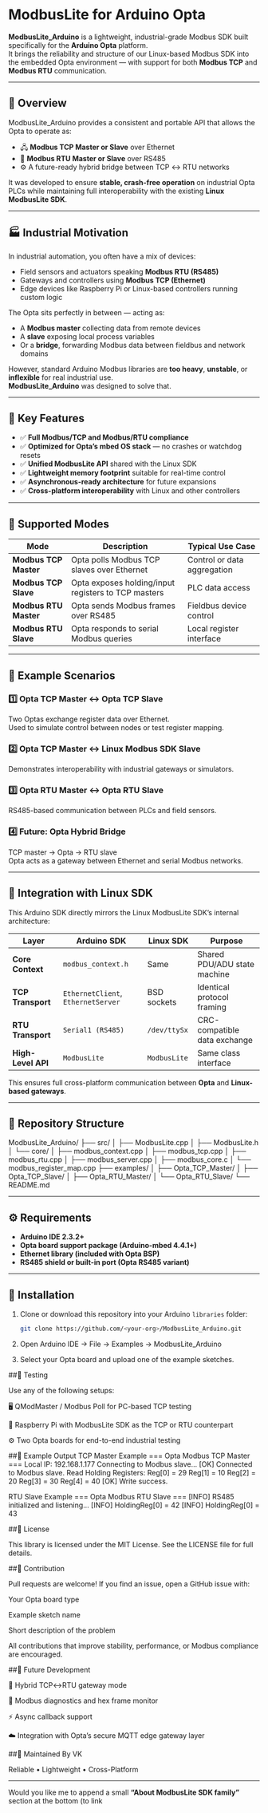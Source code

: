 # ModbusLite for Arduino Opta

**ModbusLite_Arduino** is a lightweight, industrial-grade Modbus SDK built specifically for the **Arduino Opta** platform.  
It brings the reliability and structure of our Linux-based Modbus SDK into the embedded Opta environment — with support for both **Modbus TCP** and **Modbus RTU** communication.

---

## 🧠 Overview

ModbusLite_Arduino provides a consistent and portable API that allows the Opta to operate as:

- 🖧 **Modbus TCP Master or Slave** over Ethernet  
- 🔌 **Modbus RTU Master or Slave** over RS485  
- ⚙️ A future-ready hybrid bridge between TCP ↔ RTU networks  

It was developed to ensure **stable, crash-free operation** on industrial Opta PLCs while maintaining full interoperability with the existing **Linux ModbusLite SDK**.

---

## 🏭 Industrial Motivation

In industrial automation, you often have a mix of devices:
- Field sensors and actuators speaking **Modbus RTU (RS485)**  
- Gateways and controllers using **Modbus TCP (Ethernet)**  
- Edge devices like Raspberry Pi or Linux-based controllers running custom logic

The Opta sits perfectly in between — acting as:
- A **Modbus master** collecting data from remote devices  
- A **slave** exposing local process variables  
- Or a **bridge**, forwarding Modbus data between fieldbus and network domains  

However, standard Arduino Modbus libraries are **too heavy**, **unstable**, or **inflexible** for real industrial use.  
**ModbusLite_Arduino** was designed to solve that.

---

## 🚀 Key Features

- ✅ **Full Modbus/TCP and Modbus/RTU compliance**
- ✅ **Optimized for Opta’s mbed OS stack** — no crashes or watchdog resets  
- ✅ **Unified ModbusLite API** shared with the Linux SDK  
- ✅ **Lightweight memory footprint** suitable for real-time control  
- ✅ **Asynchronous-ready architecture** for future expansions  
- ✅ **Cross-platform interoperability** with Linux and other controllers  

---

## 🔧 Supported Modes

| Mode | Description | Typical Use Case |
|------|--------------|------------------|
| **Modbus TCP Master** | Opta polls Modbus TCP slaves over Ethernet | Control or data aggregation |
| **Modbus TCP Slave** | Opta exposes holding/input registers to TCP masters | PLC data access |
| **Modbus RTU Master** | Opta sends Modbus frames over RS485 | Fieldbus device control |
| **Modbus RTU Slave** | Opta responds to serial Modbus queries | Local register interface |

---

## 🔩 Example Scenarios

### 1️⃣ Opta TCP Master ↔ Opta TCP Slave  
Two Optas exchange register data over Ethernet.  
Used to simulate control between nodes or test register mapping.

### 2️⃣ Opta TCP Master ↔ Linux Modbus SDK Slave  
Demonstrates interoperability with industrial gateways or simulators.

### 3️⃣ Opta RTU Master ↔ Opta RTU Slave  
RS485-based communication between PLCs and field sensors.

### 4️⃣ Future: Opta Hybrid Bridge  
TCP master → Opta → RTU slave  
Opta acts as a gateway between Ethernet and serial Modbus networks.

---

## 🧩 Integration with Linux SDK

This Arduino SDK directly mirrors the Linux ModbusLite SDK’s internal architecture:

| Layer | Arduino SDK | Linux SDK | Purpose |
|-------|--------------|------------|----------|
| **Core Context** | `modbus_context.h` | Same | Shared PDU/ADU state machine |
| **TCP Transport** | `EthernetClient`, `EthernetServer` | BSD sockets | Identical protocol framing |
| **RTU Transport** | `Serial1 (RS485)` | `/dev/ttySx` | CRC-compatible data exchange |
| **High-Level API** | `ModbusLite` | `ModbusLite` | Same class interface |

This ensures full cross-platform communication between **Opta** and **Linux-based gateways**.

---

## 🧱 Repository Structure

ModbusLite_Arduino/
├── src/
│ ├── ModbusLite.cpp
│ ├── ModbusLite.h
│ └── core/
│ ├── modbus_context.cpp
│ ├── modbus_tcp.cpp
│ ├── modbus_rtu.cpp
│ ├── modbus_server.cpp
│ ├── modbus_core.c
│ └── modbus_register_map.cpp
├── examples/
│ ├── Opta_TCP_Master/
│ ├── Opta_TCP_Slave/
│ ├── Opta_RTU_Master/
│ └── Opta_RTU_Slave/
└── README.md


---

## ⚙️ Requirements

- **Arduino IDE 2.3.2+**
- **Opta board support package (Arduino-mbed 4.4.1+)**
- **Ethernet library (included with Opta BSP)**  
- **RS485 shield or built-in port (Opta RS485 variant)**

---

## 🧰 Installation

1. Clone or download this repository into your Arduino `libraries` folder:
   ```bash
   git clone https://github.com/<your-org>/ModbusLite_Arduino.git
2. Open Arduino IDE → File → Examples → ModbusLite_Arduino

3. Select your Opta board and upload one of the example sketches.

##🧪 Testing

Use any of the following setups:

🖥 QModMaster / Modbus Poll for PC-based TCP testing

🧩 Raspberry Pi with ModbusLite SDK as the TCP or RTU counterpart

⚙️ Two Opta boards for end-to-end industrial testing

##🧮 Example Output
TCP Master Example
=== Opta Modbus TCP Master ===
Local IP: 192.168.1.177
Connecting to Modbus slave...
[OK] Connected to Modbus slave.
Read Holding Registers:
  Reg[0] = 29
  Reg[1] = 10
  Reg[2] = 20
  Reg[3] = 30
  Reg[4] = 40
[OK] Write success.

RTU Slave Example
=== Opta Modbus RTU Slave ===
[INFO] RS485 initialized and listening...
[INFO] HoldingReg[0] = 42
[INFO] HoldingReg[0] = 43

##📜 License

This library is licensed under the MIT License.
See the LICENSE
 file for full details.

##🤝 Contribution

Pull requests are welcome!
If you find an issue, open a GitHub issue with:

Your Opta board type

Example sketch name

Short description of the problem

All contributions that improve stability, performance, or Modbus compliance are encouraged.

##🧭 Future Development

🔄 Hybrid TCP↔RTU gateway mode

🧰 Modbus diagnostics and hex frame monitor

⚡ Async callback support

☁️ Integration with Opta’s secure MQTT edge gateway layer

##🤵 Maintained By
      VK

Reliable • Lightweight • Cross-Platform

---

Would you like me to append a small **“About ModbusLite SDK family”** section at the bottom (to link 
